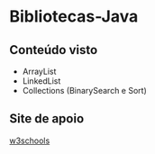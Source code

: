 # Bibliotecas-Java

## Conteúdo visto
- ArrayList
- LinkedList
- Collections (BinarySearch e Sort)

## Site de apoio

[w3schools](https://www.w3schools.com/java/java_date.asp)
